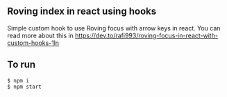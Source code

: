 ## Roving index in react using hooks

Simple custom hook to use Roving focus with arrow keys in react. You can read more about this in https://dev.to/rafi993/roving-focus-in-react-with-custom-hooks-1ln

## To run

```
$ npm i
$ npm start
```
